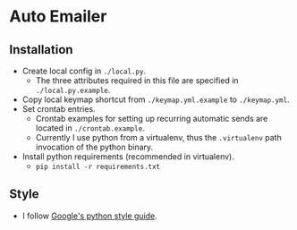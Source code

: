 Auto Emailer
==========

Installation
----------
* Create local config in `./local.py`.
    * The three attributes required in this file are specified in `./local.py.example`.
* Copy local keymap shortcut from `./keymap.yml.example` to `./keymap.yml`.
* Set crontab entries.
    * Crontab examples for setting up recurring automatic sends are located in `./crontab.example`.
    * Currently I use python from a virtualenv, thus the `.virtualenv` path invocation of the python binary.
* Install python requirements (recommended in virtualenv).
    * `pip install -r requirements.txt`

Style
----------
* I follow [Google's python style guide](http://google-styleguide.googlecode.com/svn/trunk/pyguide.html).

